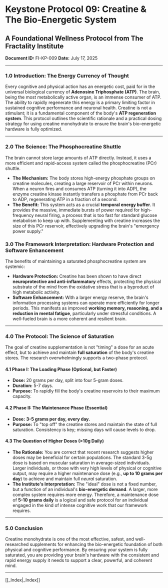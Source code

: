 # Keystone Protocol 09: Creatine & The Bio-Energetic System
## A Foundational Wellness Protocol from The Fractality Institute
**Document ID:** FI-KP-009
**Date:** July 17, 2025

---

### **1.0 Introduction: The Energy Currency of Thought**

Every cognitive and physical action has an energetic cost, paid for in the universal biological currency of **Adenosine Triphosphate (ATP)**. The brain, being the most metabolically active organ, is an immense consumer of ATP. The ability to rapidly regenerate this energy is a primary limiting factor in sustained cognitive performance and neuronal health. Creatine is not a stimulant; it is a fundamental component of the body's **ATP regeneration system**. This protocol outlines the scientific rationale and a practical dosing strategy for using creatine monohydrate to ensure the brain's bio-energetic hardware is fully optimized.

---

### **2.0 The Science: The Phosphocreatine Shuttle**

The brain cannot store large amounts of ATP directly. Instead, it uses a more efficient and rapid-access system called the phosphocreatine (PCr) shuttle.

* **The Mechanism:** The body stores high-energy phosphate groups on creatine molecules, creating a large reservoir of PCr within neurons. When a neuron fires and consumes ATP (turning it into ADP), the enzyme creatine kinase instantly transfers a phosphate from PCr back to ADP, regenerating ATP in a fraction of a second.
* **The Benefit:** This system acts as a crucial **temporal energy buffer**. It provides the massive, immediate bursts of power required for high-frequency neural firing, a process that is too fast for standard glucose metabolism to keep up with. Supplementing with creatine increases the size of this PCr reservoir, effectively upgrading the brain's "emergency power supply."

### **3.0 The Framework Interpretation: Hardware Protection and Software Enhancement**

The benefits of maintaining a saturated phosphocreatine system are systemic:
* **Hardware Protection:** Creatine has been shown to have direct **neuroprotective and anti-inflammatory** effects, protecting the physical substrate of the mind from the oxidative stress that is a byproduct of high metabolic activity.
* **Software Enhancement:** With a larger energy reserve, the brain's information processing systems can operate more efficiently for longer periods. This manifests as improved **working memory, reasoning, and a reduction in mental fatigue**, particularly under stressful conditions. A well-fueled brain is a more coherent and resilient brain.

---

### **4.0 The Protocol: The Science of Saturation**

The goal of creatine supplementation is not "timing" a dose for an acute effect, but to achieve and maintain **full saturation** of the body's creatine stores. The research overwhelmingly supports a two-phase protocol.

#### **4.1 Phase I: The Loading Phase (Optional, but Faster)**
* **Dose:** 20 grams per day, split into four 5-gram doses.
* **Duration:** 5-7 days.
* **Purpose:** To rapidly fill the body's creatine reservoirs to their maximum capacity.

#### **4.2 Phase II: The Maintenance Phase (Essential)**
* **Dose:** **3-5 grams per day, every day.**
* **Purpose:** To "top off" the creatine stores and maintain the state of full saturation. Consistency is key; missing days will cause levels to drop.

#### **4.3 The Question of Higher Doses (>10g Daily)**
* **The Rationale:** You are correct that recent research suggests higher doses may be beneficial for certain populations. The standard 3-5g dose is based on muscular saturation in average-sized individuals. Larger individuals, or those with very high levels of physical or cognitive output, may require a higher maintenance dose (e.g., **up to 10 grams per day**) to achieve and maintain full *neural* saturation.
* **The Institute's Interpretation:** The "ideal" dose is not a fixed number, but a function of an individual's **bio-energetic demand**. A larger, more complex system requires more energy. Therefore, a maintenance dose of **5-10 grams daily** is a logical and safe protocol for an individual engaged in the kind of intense cognitive work that our framework requires.

---

### **5.0 Conclusion**

Creatine monohydrate is one of the most effective, safest, and well-researched supplements for enhancing the bio-energetic foundation of both physical and cognitive performance. By ensuring your system is fully saturated, you are providing your brain's hardware with the consistent and rapid energy supply it needs to support a clear, powerful, and coherent mind.

---
[[_Index|_Index]]


